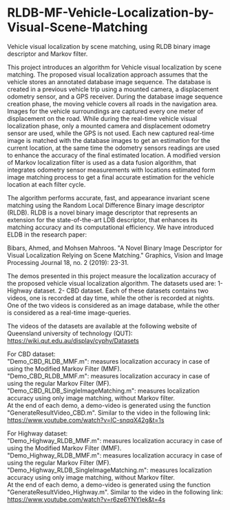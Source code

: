 # RLDB-MF-Vehicle-Localization-by-Visual-Scene-Matching

Vehicle visual localization by scene matching, using RLDB binary image descriptor and Markov filter.

This project introduces an algorithm for Vehicle visual localization by scene matching. The proposed visual localization approach assumes that the vehicle stores an annotated database image sequence. The database is created in a previous vehicle trip using a mounted camera, a displacement odometry sensor, and a GPS receiver. During the database image sequence creation phase, the moving vehicle covers all roads in the navigation area. Images for the vehicle surroundings are captured every one meter of displacement on the road. While during the real-time vehicle visual localization phase, only a mounted camera and displacement odometry sensor are used, while the GPS is not used. Each new captured real-time image is matched with the database images to get an estimation for the current location, at the same time the odometry sensors readings are used to enhance the accuracy of the final estimated location. A modified version of Markov localization filter is used as a data fusion algorithm, that integrates odometry sensor measurements with locations estimated form image matching process to get a final accurate estimation for the vehicle location at each filter cycle.

The algorithm performs accurate, fast, and appearance invariant scene matching using the Random Local Difference Binary image descriptor (RLDB). RLDB is a novel binary image descriptor that represents an extension for the state-of-the-art LDB descriptor, that enhances its matching accuracy and its computational efficiency. We have introduced ELDB in the research paper: 

Bibars, Ahmed, and Mohsen Mahroos. "A Novel Binary Image Descriptor for Visual Localization Relying on Scene Matching." Graphics, Vision and Image Processing Journal 18, no. 2 (2019): 23-31.

The demos presented in this project measure the localization accuracy of the proposed vehicle visual localization algorithm. The datasets used are: 1- Highway dataset. 2- CBD dataset. Each of these datasets contains two videos, one is recorded at day time, while the other is recorded at nights. One of the two videos is considered as an image database, while the other is considered as a real-time image-queries.

The videos of the datasets are available at the following website of Queensland university of technology (QUT): https://wiki.qut.edu.au/display/cyphy/Datasets

For CBD dataset:<br />
"Demo_CBD_RLDB_MMF.m": measures localization accuracy in case of using the Modified Markov Filter (MMF).<br />
"Demo_CBD_RLDB_MMF.m": measures localization accuracy in case of using the regular Markov Filter (MF).<br />
"Demo_CBD_RLDB_SingleImageMatching.m": measures localization accuracy using only image matching, without Markov filter.<br />
At the end of each demo, a demo-video is generated using the function "GenerateResultVideo_CBD.m". Similar to the video in the following link: https://www.youtube.com/watch?v=IC-snqqX42g&t=1s <br />

For Highway dataset:<br />
"Demo_Highway_RLDB_MMF.m": measures localization accuracy in case of using the Modified Markov Filter (MMF).<br />
"Demo_Highway_RLDB_MMF.m": measures localization accuracy in case of using the regular Markov Filter (MF).<br />
"Demo_Highway_RLDB_SingleImageMatching.m": measures localization accuracy using only image matching, without Markov filter.<br />
At the end of each demo, a demo-video is generated using the function "GenerateResultVideo_Highway.m". Similar to the video in the following link: https://www.youtube.com/watch?v=r6ze6YNYIek&t=4s <br />


